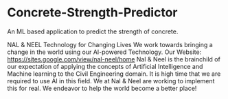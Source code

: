 # Concrete-Strength-Predictor
An ML based application to predict the strength of concrete.

NAL & NEEL
Technology for Changing Lives
We work towards bringing a change in the world using our AI-powered Technology.
Our Website: ​https://sites.google.com/view/nal-neel/home
Nal & Neel is the brainchild of our expectation of applying the concepts of Artificial Intelligence and Machine learning to the Civil Engineering domain. It is high time that we are required to use AI in this field.
We at Nal & Neel are working to implement this for real.
We endeavor to help the world become a better place!
